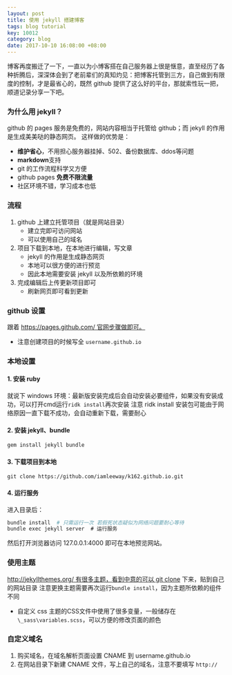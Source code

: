 ```yaml
---
layout: post
title: 使用 jekyll 搭建博客
tags: blog tutorial
key: 10012
category: blog
date: 2017-10-10 16:08:00 +08:00
---
```


博客再度搬迁了一下，一直以为小博客搭在自己服务器上很是惬意，直至经历了各种折腾后，深深体会到了老前辈们的真知灼见：把博客托管到三方，自己做到有限度的控制，才是最省心的，既然 github 提供了这么好的平台，那就索性玩一把，顺道记录分享一下吧。

### 为什么用 jekyll？

github 的 pages 服务是免费的，网站内容相当于托管给 github；而 jekyll 的作用是生成美美哒的静态网页。
这样做的优势是：

- **维护省心**，不用担心服务器挂掉、502、备份数据库、ddos等问题
- **markdown**支持
- git 的工作流程科学又方便
- github pages **免费不限流量**
- 社区环境不错，学习成本也低

### 流程

1. github 上建立托管项目（就是网站目录）
    - 建立完即可访问网站
	- 可以使用自己的域名
1. 项目下载到本地，在本地进行编辑，写文章
    - jekyll 的作用是生成静态网页
	- 本地可以很方便的进行预览
	- 因此本地需要安装 jekyll 以及所依赖的环境
1. 完成编辑后上传更新项目即可
    - 刷新网页即可看到更新

### github 设置
跟着 https://pages.github.com/ 官网步骤做即可。

- 注意创建项目的时候写全 `username.github.io`

### 本地设置
#### 1. 安装 ruby
就说下 windows 环境：最新版安装完成后会自动安装必要组件，如果没有安装成功，可以打开cmd运行`ridk install`再次安装
注意 ridk install 安装包可能由于网络原因一直下载不成功，会自动重新下载，需要耐心

#### 2. 安装 jekyll、bundle
```bash
gem install jekyll bundle
```

#### 3. 下载项目到本地
```
git clone https://github.com/iamleeway/k162.github.io.git
```

#### 4. 运行服务
进入目录后：

```bash
bundle install  # 只需运行一次 若假死状态疑似为网络问题要耐心等待
bundle exec jekyll server  # 运行服务
```

然后打开浏览器访问 127.0.0.1:4000 即可在本地预览网站。

### 使用主题
http://jekyllthemes.org/ 有很多主题，看到中意的可以 git clone 下来，贴到自己的网站目录
注意更换主题需要再次运行`bundle install`，因为主题所依赖的组件不同

- 自定义 css
主题的CSS文件中使用了很多变量，一般储存在`\_sass\variables.scss`，可以方便的修改页面的颜色

### 自定义域名
1. 购买域名，在域名解析页面设置 CNAME 到 username.github.io
1. 在网站目录下新建 CNAME 文件，写上自己的域名，注意不要填写 `http://`